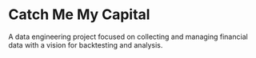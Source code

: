 # Catch Me My Capital

A data engineering project focused on collecting and managing financial data with a vision for backtesting and analysis.
